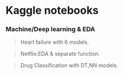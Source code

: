 # Kaggle notebooks 
### Machine/Deep learning & EDA
> Heart failure with 6 models.

> Netflix:EDA & separate function.

> Drug Classification with DT,NN models.
